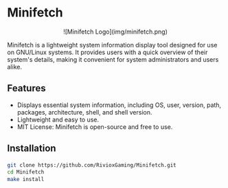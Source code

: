 # Minifetch

<center>![Minifetch Logo](img/minifetch.png)</center>

Minifetch is a lightweight system information display tool designed for use on GNU/Linux systems. It provides users with a quick overview of their system's details, making it convenient for system administrators and users alike.

## Features

- Displays essential system information, including OS, user, version, path, packages, architecture, shell, and shell version.
- Lightweight and easy to use.
- MIT License: Minifetch is open-source and free to use.

## Installation

   ```bash
   git clone https://github.com/RivioxGaming/Minifetch.git
   cd Minifetch
   make install
   ```
